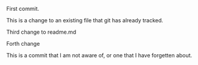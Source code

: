 First commit.

This is a change to an existing file that git has already tracked.

Third change to readme.md

Forth change

This is a commit that I am not aware of, or one that I have forgetten about.
